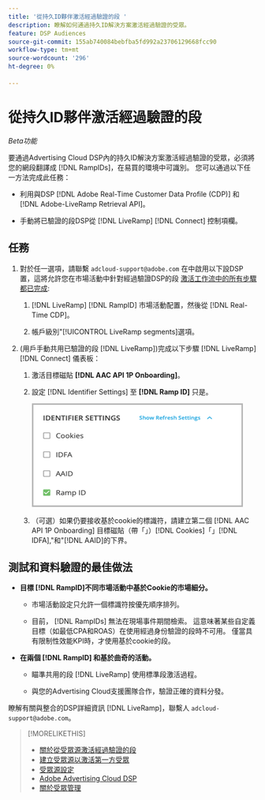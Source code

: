 ```yaml
---
title: '從持久ID夥伴激活經過驗證的段 '
description: 瞭解如何通過持久ID解決方案激活經過驗證的受眾。
feature: DSP Audiences
source-git-commit: 155ab740084bebfba5fd992a23706129668fcc90
workflow-type: tm+mt
source-wordcount: '296'
ht-degree: 0%

---
```


# 從持久ID夥伴激活經過驗證的段

*Beta功能*

要通過Advertising Cloud DSP內的持久ID解決方案激活經過驗證的受眾，必須將您的網段翻譯成 [!DNL RampIDs]，在易買的環境中可識別。 您可以通過以下任一方法完成此任務：

* 利用與DSP [!DNL Adobe Real-Time Customer Data Profile (CDP)] 和 [!DNL Adobe-LiveRamp Retrieval API]。

* 手動將已驗證的段DSP從 [!DNL LiveRamp] [!DNL Connect] 控制項欄。

## 任務

1. 對於任一選項，請聯繫 `adcloud-support@adobe.com` 在中啟用以下設DSP置，這將允許您在市場活動中針對經過驗證DSP的段 [激活工作流中的所有步驟都已完成](source-about.md#workflow-sources):

   1. [!DNL LiveRamp] [!DNL RampID] 市場活動配置，然後從 [!DNL Real-Time CDP]。

   1. 帳戶級別&quot;[!UICONTROL LiveRamp segments]選項。

1. (用戶手動共用已驗證的段 [!DNL LiveRamp])完成以下步驟 [!DNL LiveRamp] [!DNL Connect] 儀表板：

   1. 激活目標磁貼 **[!DNL AAC API 1P Onboarding]**。

   1. 設定 [!DNL Identifier Settings] 至 **[!DNL Ramp ID]** 只是。

      ![標識符設定](/help/dsp/assets/liveramp-tile-settings.png)

   1. （可選）如果仍要接收基於cookie的標識符，請建立第二個 [!DNL AAC API 1P Onboarding] 目標磁貼（帶「」）[!DNL Cookies]「」[!DNL IDFA],&quot;和&quot;[!DNL AAID]的下界。

## 測試和資料驗證的最佳做法

* **目標 [!DNL RampID]不同市場活動中基於Cookie的市場細分。**

   * 市場活動設定只允許一個標識符按優先順序排列。

   * 目前， [!DNL RampIDs] 無法在現場事件期間檢索。 這意味著某些自定義目標（如最低CPA和ROAS）在使用經過身份驗證的段時不可用。 僅當具有限制性效能KPI時，才使用基於cookie的段。

* **在兩個 [!DNL RampID] 和基於曲奇的活動。**

   * 瞄準共用的段 [!DNL LiveRamp] 使用標準段激活過程。

   * 與您的Advertising Cloud支援團隊合作，驗證正確的資料分發。

瞭解有關與整合的DSP詳細資訊 [!DNL LiveRamp]，聯繫人 `adcloud-support@adobe.com`。

>[!MORELIKETHIS]
>
>* [關於從受眾源激活經過驗證的段](source-about.md)
>* [建立受眾源以激活第一方受眾](source-create.md)
>* [受眾源設定](source-settings.md)
>* [Adobe Advertising Cloud DSP](https://experienceleague.adobe.com/docs/experience-platform/destinations/catalog/advertising/adobe-advertising-cloud-connection.html)
>* [關於受眾管理](/help/dsp/audiences/audience-about.md)

